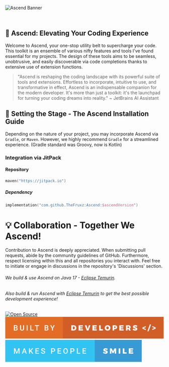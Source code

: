 ![Ascend Banner](https://user-images.githubusercontent.com/28064149/192885894-e412f3e6-9efe-4195-891e-7ba54f0edd7e.jpg)

<br>

## 🚀 Ascend: Elevating Your Coding Experience

Welcome to Ascend, your one-stop utility belt to supercharge your code.
This toolkit is an ensemble of various nifty features and tools I've found essential for my projects.
The design of these tools aims to be seamless, unobtrusive, and easily discoverable via code completions thanks to extensive use of extension functions.

> "Ascend is reshaping the coding landscape with its powerful suite of tools and extensions. Effortless to incorporate, intuitive to use, and transformative in effect, Ascend is an indispensable companion for the modern developer. It's more than just a toolkit: it's the launchpad for turning your coding dreams into reality."
~ JetBrains AI Assistant

## 🔧 Setting the Stage - The Ascend Installation Guide

Depending on the nature of your project, you may incorporate Ascend via `Gradle`, or `Maven`. However, we highly recommend `Gradle` for a streamlined experience.
(Gradle standard was Groovy, now is Kotlin)

### Integration via JitPack

#### Repository
```kotlin
maven("https://jitpack.io")
```

##### Dependency
```kotlin
implementation("com.github.TheFruxz:Ascend:$ascendVersion")
```

# 💡 Collaboration - Together We Ascend!

Contribution to Ascend is deeply appreciated. When submitting pull requests, abide by the community guidelines of GitHub. Furthermore, respect licensing within this and all repositories you interact with. Feel free to initiate or engage in discussions in the repository's 'Discussions' section.

###### We build & use Ascend on Java 17 - [Eclipse Temurin](https://adoptium.net/).
###### Also build & run Ascend with [Eclipse Temurin](https://adoptium.net/) to get the best possible development experience!

[![Open Source](https://raw.githubusercontent.com/BraveUX/for-the-badge/master/src/images/badges/open-source.svg)](https://github.com/TheFruxz/Sparkle/blob/main/LICENSE)
[![Built by developers](https://raw.githubusercontent.com/BraveUX/for-the-badge/master/src/images/badges/built-by-developers.svg)](https://github.com/TheFruxz/Sparkle/graphs/contributors)
[![Written in Kotlin](https://raw.githubusercontent.com/BraveUX/for-the-badge/master/src/images/badges/makes-people-smile.svg)](https://github.com/JetBrains/kotlin)
